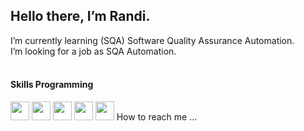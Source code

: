 <h2>Hello there, I’m Randi. </h2>
I’m currently learning (SQA) Software Quality Assurance Automation. </br>
I’m looking for a job as SQA Automation.</br>
</br>

<h4> Skills Programming </h4>

<img src="https://www.vectorlogo.zone/logos/java/java-vertical.svg" width="30">
<img src="https://www.vectorlogo.zone/logos/cucumberio/cucumberio-icon.svg" width="30">
<img src="https://www.svgrepo.com/show/354321/selenium.svg" width="30">
<img src="https://www.svgrepo.com/show/354051/maven.svg" width="30">
<img src="https://static.javatpoint.com/tutorial/testng/images/testng-tutorial.png" width="30">
How to reach me ...

<!---
randiben/randiben is a ✨ special ✨ repository because its `README.md` (this file) appears on your GitHub profile.
You can click the Preview link to take a look at your changes.
--->

